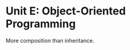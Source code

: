 Unit E: Object-Oriented Programming
===================================

More composition than inheritance.

